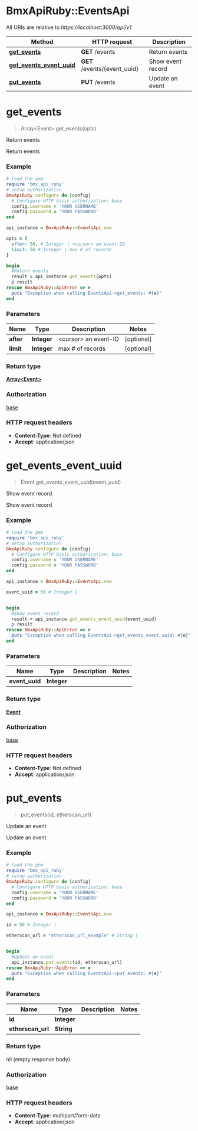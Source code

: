 # BmxApiRuby::EventsApi

All URIs are relative to *https://localhost:3000/api/v1*

Method | HTTP request | Description
------------- | ------------- | -------------
[**get_events**](EventsApi.md#get_events) | **GET** /events | Return events
[**get_events_event_uuid**](EventsApi.md#get_events_event_uuid) | **GET** /events/{event_uuid} | Show event record
[**put_events**](EventsApi.md#put_events) | **PUT** /events | Update an event


# **get_events**
> Array&lt;Event&gt; get_events(opts)

Return events

Return events

### Example
```ruby
# load the gem
require 'bmx_api_ruby'
# setup authorization
BmxApiRuby.configure do |config|
  # Configure HTTP basic authorization: base
  config.username = 'YOUR USERNAME'
  config.password = 'YOUR PASSWORD'
end

api_instance = BmxApiRuby::EventsApi.new

opts = { 
  after: 56, # Integer | <cursor> an event-ID
  limit: 56 # Integer | max # of records
}

begin
  #Return events
  result = api_instance.get_events(opts)
  p result
rescue BmxApiRuby::ApiError => e
  puts "Exception when calling EventsApi->get_events: #{e}"
end
```

### Parameters

Name | Type | Description  | Notes
------------- | ------------- | ------------- | -------------
 **after** | **Integer**| &lt;cursor&gt; an event-ID | [optional] 
 **limit** | **Integer**| max # of records | [optional] 

### Return type

[**Array&lt;Event&gt;**](Event.md)

### Authorization

[base](../README.md#base)

### HTTP request headers

 - **Content-Type**: Not defined
 - **Accept**: application/json



# **get_events_event_uuid**
> Event get_events_event_uuid(event_uuid)

Show event record

Show event record

### Example
```ruby
# load the gem
require 'bmx_api_ruby'
# setup authorization
BmxApiRuby.configure do |config|
  # Configure HTTP basic authorization: base
  config.username = 'YOUR USERNAME'
  config.password = 'YOUR PASSWORD'
end

api_instance = BmxApiRuby::EventsApi.new

event_uuid = 56 # Integer | 


begin
  #Show event record
  result = api_instance.get_events_event_uuid(event_uuid)
  p result
rescue BmxApiRuby::ApiError => e
  puts "Exception when calling EventsApi->get_events_event_uuid: #{e}"
end
```

### Parameters

Name | Type | Description  | Notes
------------- | ------------- | ------------- | -------------
 **event_uuid** | **Integer**|  | 

### Return type

[**Event**](Event.md)

### Authorization

[base](../README.md#base)

### HTTP request headers

 - **Content-Type**: Not defined
 - **Accept**: application/json



# **put_events**
> put_events(id, etherscan_url)

Update an event

Update an event

### Example
```ruby
# load the gem
require 'bmx_api_ruby'
# setup authorization
BmxApiRuby.configure do |config|
  # Configure HTTP basic authorization: base
  config.username = 'YOUR USERNAME'
  config.password = 'YOUR PASSWORD'
end

api_instance = BmxApiRuby::EventsApi.new

id = 56 # Integer | 

etherscan_url = "etherscan_url_example" # String | 


begin
  #Update an event
  api_instance.put_events(id, etherscan_url)
rescue BmxApiRuby::ApiError => e
  puts "Exception when calling EventsApi->put_events: #{e}"
end
```

### Parameters

Name | Type | Description  | Notes
------------- | ------------- | ------------- | -------------
 **id** | **Integer**|  | 
 **etherscan_url** | **String**|  | 

### Return type

nil (empty response body)

### Authorization

[base](../README.md#base)

### HTTP request headers

 - **Content-Type**: multipart/form-data
 - **Accept**: application/json



